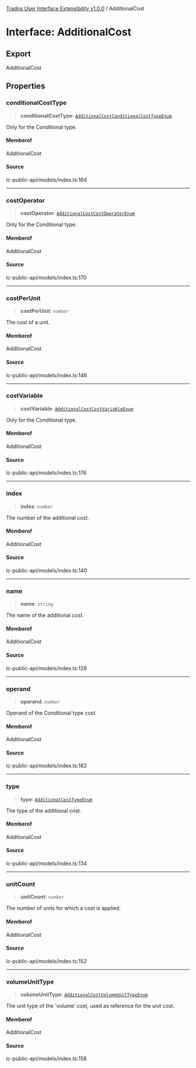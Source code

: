 [Trados User Interface Extensibility v1.0.0](../wiki/globals) / AdditionalCost

# Interface: AdditionalCost

## Export

AdditionalCost

## Properties

### conditionalCostType

> **conditionalCostType**: [`AdditionalCostConditionalCostTypeEnum`](../wiki/Type.AdditionalCostConditionalCostTypeEnum)

Only for the Conditional type.

#### Memberof

AdditionalCost

#### Source

lc-public-api/models/index.ts:164

***

### costOperator

> **costOperator**: [`AdditionalCostCostOperatorEnum`](../wiki/Type.AdditionalCostCostOperatorEnum)

Only for the Conditional type.

#### Memberof

AdditionalCost

#### Source

lc-public-api/models/index.ts:170

***

### costPerUnit

> **costPerUnit**: `number`

The cost of a unit.

#### Memberof

AdditionalCost

#### Source

lc-public-api/models/index.ts:146

***

### costVariable

> **costVariable**: [`AdditionalCostCostVariableEnum`](../wiki/Type.AdditionalCostCostVariableEnum)

Only for the Conditional type.

#### Memberof

AdditionalCost

#### Source

lc-public-api/models/index.ts:176

***

### index

> **index**: `number`

The number of the additional cost.

#### Memberof

AdditionalCost

#### Source

lc-public-api/models/index.ts:140

***

### name

> **name**: `string`

The name of the additional cost.

#### Memberof

AdditionalCost

#### Source

lc-public-api/models/index.ts:128

***

### operand

> **operand**: `number`

Operand of the Conditional type cost.

#### Memberof

AdditionalCost

#### Source

lc-public-api/models/index.ts:182

***

### type

> **type**: [`AdditionalCostTypeEnum`](../wiki/Type.AdditionalCostTypeEnum)

The type of the additional cost.

#### Memberof

AdditionalCost

#### Source

lc-public-api/models/index.ts:134

***

### unitCount

> **unitCount**: `number`

The number of units for which a cost is applied.

#### Memberof

AdditionalCost

#### Source

lc-public-api/models/index.ts:152

***

### volumeUnitType

> **volumeUnitType**: [`AdditionalCostVolumeUnitTypeEnum`](../wiki/Type.AdditionalCostVolumeUnitTypeEnum)

The unit type of the 'volume' cost, used as reference for the unit cost.

#### Memberof

AdditionalCost

#### Source

lc-public-api/models/index.ts:158
